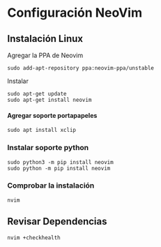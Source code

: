 # Configuración NeoVim 

## Instalación Linux

Agregar la PPA de Neovim

	sudo add-apt-repository ppa:neovim-ppa/unstable
	
Instalar
	
	sudo apt-get update
	sudo apt-get install neovim

#### Agregar soporte portapapeles

	sudo apt install xclip
	
### Instalar soporte python

	sudo python3 -m pip install neovim
	sudo python -m pip install neovim

### Comprobar la instalación

	nvim

## Revisar Dependencias

	nvim +checkhealth
